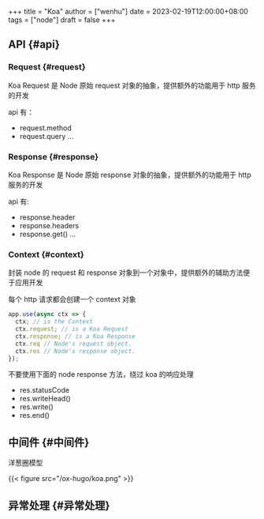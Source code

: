 +++
title = "Koa"
author = ["wenhu"]
date = 2023-02-19T12:00:00+08:00
tags = ["node"]
draft = false
+++

## API {#api}


### Request {#request}

Koa Request 是 Node 原始 request 对象的抽象，提供额外的功能用于 http 服务的开发

api 有：

-   request.method
-   request.query
    ...


### Response {#response}

Koa Response 是 Node 原始 response 对象的抽象，提供额外的功能用于 http 服务的开发

api 有:

-   response.header
-   response.headers
-   response.get()
    ...


### Context {#context}

封装 node 的 request 和 response 对象到一个对象中，提供额外的辅助方法便于应用开发

每个 http 请求都会创建一个 context 对象

```js
app.use(async ctx => {
  ctx; // is the Context
  ctx.request; // is a Koa Request
  ctx.response; // is a Koa Response
  ctx.req // Node's request object.
  ctx.res // Node's response object.
});

```

不要使用下面的 node response 方法，绕过 koa 的响应处理

-   res.statusCode
-   res.writeHead()
-   res.write()
-   res.end()


## 中间件 {#中间件}

洋葱圈模型

{{< figure src="/ox-hugo/koa.png" >}}


## 异常处理 {#异常处理}
